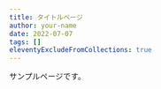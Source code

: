 ```yaml
---
title: タイトルページ
author: your-name
date: 2022-07-07
tags: []
eleventyExcludeFromCollections: true
---
```


サンプルページです。